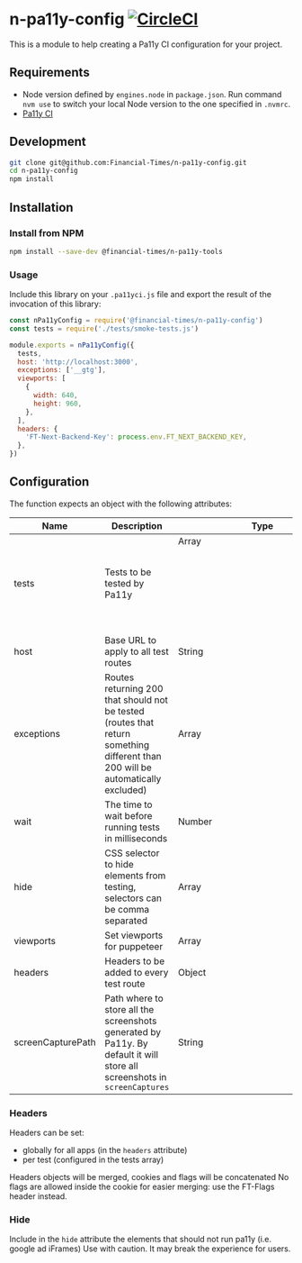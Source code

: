 # n-pa11y-config [![CircleCI](https://circleci.com/gh/Financial-Times/n-pa11y-config.svg?style=svg&circle-token=33bcf2eb98fe2e875cc66de93d7e4a50369c952d)](https://circleci.com/gh/Financial-Times/n-pa11y-config)

This is a module to help creating a Pa11y CI configuration for your project.

## Requirements

- Node version defined by `engines.node` in `package.json`. Run command `nvm use` to switch your local Node version to the one specified in `.nvmrc`.
- [Pa11y CI](https://github.com/pa11y/pa11y-ci)

## Development

```sh
git clone git@github.com:Financial-Times/n-pa11y-config.git
cd n-pa11y-config
npm install
```

## Installation

### Install from NPM

```sh
npm install --save-dev @financial-times/n-pa11y-tools
```

### Usage

Include this library on your `.pa11yci.js` file and export the result of the invocation of this library:

```javascript
const nPa11yConfig = require('@financial-times/n-pa11y-config')
const tests = require('./tests/smoke-tests.js')

module.exports = nPa11yConfig({
  tests,
  host: 'http://localhost:3000',
  exceptions: ['__gtg'],
  viewports: [
    {
      width: 640,
      height: 960,
    },
  ],
  headers: {
    'FT-Next-Backend-Key': process.env.FT_NEXT_BACKEND_KEY,
  },
})
```

## Configuration

The function expects an object with the following attributes:

| Name              | Description                                                                                                                     | Type           | Optional |
| ----------------- | ------------------------------------------------------------------------------------------------------------------------------- | -------------- | -------- |
| tests             | Tests to be tested by Pa11y                                                                                                     | Array<Object>  | false    |
| host              | Base URL to apply to all test routes                                                                                            | String         | true     |
| exceptions        | Routes returning 200 that should not be tested (routes that return something different than 200 will be automatically excluded) | Array<String>  | true     |
| wait              | The time to wait before running tests in milliseconds                                                                           | Number         | true     |
| hide              | CSS selector to hide elements from testing, selectors can be comma separated                                                    | Array<String>  | true     |
| viewports         | Set viewports for puppeteer                                                                                                     | Array<Objects> | true     |
| headers           | Headers to be added to every test route                                                                                         | Object         | true     |
| screenCapturePath | Path where to store all the screenshots generated by Pa11y. By default it will store all screenshots in `screenCaptures`        | String         | true     |

### Headers

Headers can be set:

- globally for all apps (in the `headers` attribute)
- per test (configured in the tests array)

Headers objects will be merged, cookies and flags will be concatenated
No flags are allowed inside the cookie for easier merging: use the FT-Flags header instead.

### Hide

Include in the `hide` attribute the elements that should not run pa11y (i.e. google ad iFrames)
Use with caution. It may break the experience for users.
